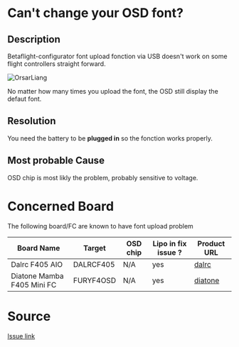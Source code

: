 # Can't change your OSD font?
## Description
Betaflight-configurator font upload fonction via USB doesn't work on some flight controllers straight forward.

![OrsarLiang](https://oscarliang.com/ctt/uploads/2017/07/betaflight-osd-font-manager.jpg)

No matter how many times you upload the font, the OSD still display the defaut font.

## Resolution
You need the battery to be **plugged in** so the fonction works properly.

## Most probable Cause
OSD chip is most likly the problem, probably sensitive to voltage.

# Concerned Board
The following board/FC are known to have font upload problem

| Board Name| Target | OSD chip | Lipo in fix issue ? |  Product URL| 
| --- | --- | --- | --- | --- |
| Dalrc F405 AIO | DALRCF405 | N/A | yes |  [dalrc](http://www.dalrc.cn/DALRC/plus/view.php?aid=186) |
| Diatone Mamba F405 Mini FC | FURYF4OSD | N/A | yes | [diatone](https://www.diatoneusa.com/store/p574/MAMBA_F405_Mini_Betaflight_Flight_Controller_F25_25A_2_4S_DSHOT600_FPV_Racing_Brushless_ESC.html) |


# Source
[Issue link](https://github.com/betaflight/betaflight-configurator/issues/1301)